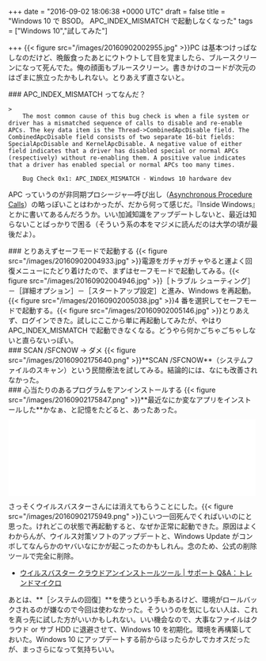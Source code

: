 
+++
date = "2016-09-02 18:06:38 +0000 UTC"
draft = false
title = "Windows 10 で BSOD。 APC_INDEX_MISMATCH で起動しなくなった"
tags = ["Windows 10","試してみた"]

+++
{{< figure src="/images/20160902002955.jpg"  >}}PC は基本つけっぱなしなのだけど、晩飯食ったあとにウトウトして目を覚ましたら、ブルースクリーンになって死んでた。俺の顔面もブルースクリーン。書きかけのコードが次元のはざまに旅立ったかもしれない。とりあえず直さないと。

<div class="section">
    ### APC_INDEX_MISMATCH ってなんだ？
    
    >
        The most common cause of this bug check is when a file system or driver has a mismatched sequence of calls to disable and re-enable APCs. The key data item is the Thread->CombinedApcDisable field. The CombinedApcDisable field consists of two separate 16-bit fields: SpecialApcDisable and KernelApcDisable. A negative value of either field indicates that a driver has disabled special or normal APCs (respectively) without re-enabling them. A positive value indicates that a driver has enabled special or normal APCs too many times.

        Bug Check 0x1: APC_INDEX_MISMATCH - Windows 10 hardware dev
    
APC っていうのが非同期プロシージャ―呼び出し（<a href="https://msdn.microsoft.com/ja-jp/library/windows/desktop/ms681951(v=vs.85).aspx">Asynchronous Procedure Calls</a>）の略っぽいことはわかったが、だから何って感じだ。『Inside Windows』とかに書いてあるんだろうか。いい加減知識をアップデートしないと、最近は知らないことばっかりで困る（そういう系の本をマジメに読んだのは大学の頃が最後だよ）。

</div>
<div class="section">
    ### とりあえずセーフモードで起動する
    {{< figure src="/images/20160902004933.jpg"  >}}電源をガチャガチャやると運よく回復メニューにたどり着けたので、まずはセーフモードで起動してみる。{{< figure src="/images/20160902004946.jpg"  >}}［トラブル シューティング］－［詳細オプション］－［スタートアップ設定］と進み、Windows を再起動。{{< figure src="/images/20160902005038.jpg"  >}}4 番を選択してセーフモードで起動する。{{< figure src="/images/20160902005146.jpg"  >}}とりあえず、ログインできた。試しにここから単に再起動してみたが、やはり APC_INDEX_MISMATCH で起動できなくなる。どうやら何かごちゃごちゃしないと直らないっぽい。

</div>
<div class="section">
    ### SCAN /SFCNOW → ダメ
    {{< figure src="/images/20160902175640.png"  >}}**SCAN /SFCNOW**（システムファイルのスキャン）という民間療法を試してみる。結論的には、なにも改善されなかった。

</div>
<div class="section">
    ### 心当たりのあるプログラムをアンインストールする
    {{< figure src="/images/20160902175847.png"  >}}**最近なにか変なアプリをインストールした**かなぁ、と記憶をたどると、あったあった。<iframe src="//hatenablog-parts.com/embed?url=http%3A%2F%2Fforest.watch.impress.co.jp%2Fdocs%2Fnews%2F1017850.html" title="ランサムウェアからファイルを守る対策をさらに充実させた「ウイルスバスター クラウド」最新版" class="embed-card embed-webcard" scrolling="no" frameborder="0" style="display: block; width: 100%; height: 155px; max-width: 500px; margin: 10px 0px;"></iframe>さっそくウイルスバスターさんには消えてもらうことにした。{{< figure src="/images/20160902175949.png"  >}}こいつ一回死んでくればいいのにと思った。けれどこの状態で再起動すると、なぜか正常に起動できた。原因はよくわからんが、ウイルス対策ソフトのアップデートと、Windows Update がコンボしてなんらかのヤバいなにかが起こったのかもしれん。念のため、公式の削除ツールで完全に削除。

<ul>
<li><a href="https://esupport.trendmicro.com/support/vb/solution/ja-jp/1314086.aspx">ウイルスバスター クラウドアンインストールツール | サポート Q&amp;A：トレンドマイクロ</a></li>
</ul>あとは、**［システムの回復］**を使うという手もあるけど、環境がロールバックされるのが嫌なので今回は使わなかった。そういうのを気にしない人は、これを真っ先に試した方がいいかもしれない。いい機会なので、大事なファイルはクラウド or サブ HDD に退避させて、Windows 10 を初期化。環境を再構築しておいた。Windows 10 にアップデートする前からほったらかしでカオスだったが、まっさらになって気持ちいい。

</div>

